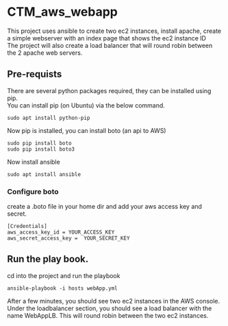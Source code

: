 # CTM_aws_webapp

This project uses ansible to create two ec2 instances, install apache, create a simple webserver with an index page that shows the ec2 instance ID  
The project will also create a load balancer that will round robin between the 2 apache web servers.

## Pre-requists
There are several python packages required, they can be installed using pip.  
You can install pip (on Ubuntu) via the below command.
```
sudo apt install python-pip
```
Now pip is installed, you can install boto (an api to AWS)
```
sudo pip install boto
sudo pip install boto3
```
Now install ansible
```
sudo apt install ansible
```

### Configure boto
create a .boto file in your home dir and add your aws access key and secret.
````
[Credentials]
aws_access_key_id = YOUR_ACCESS_KEY
aws_secret_access_key =  YOUR_SECRET_KEY
````

## Run the play book.
cd into the project and run the playbook
````
ansible-playbook -i hosts webApp.yml
````

After a few minutes, you should see two ec2 instances in the AWS console.  
Under the loadbalancer section, you should see a load balancer with the name WebAppLB. This will round robin between the two ec2 instances.  



